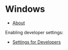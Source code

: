 # Windows

- [About](ms-settings:about?activationSource=SMC-Article-13443)

Enabling developer settings:

- [Settings for Developers](ms-settings:developers)
